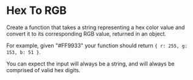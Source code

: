 # Hex To RGB

Create a function that takes a string representing a hex color value and convert it to its corresponding RGB value, returned in an object.

For example, given "#FF9933" your function should return `{ r: 255, g: 153, b: 51 }`.

You can expect the input will always be a string, and will always be comprised of valid hex digits.

